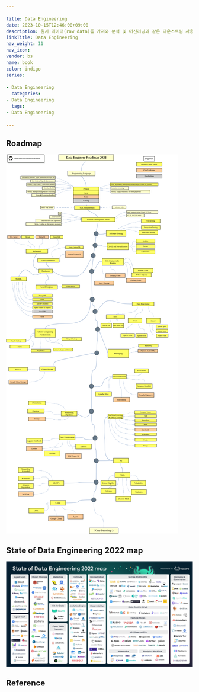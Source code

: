 ```yaml
---

title: Data Engineering
date: 2023-10-15T12:46:00+09:00
description: 원시 데이터(raw data)를 가져와 분석 및 머신러닝과 같은 다운스트림 사용 사례를 지원하고, 고품질의 일관된 정보를 생성하는 시스템과 프로세스의 개발, 구현 및 유지 관리
linkTitle: Data Engineering
nav_weight: 11
nav_icon:
vendor: bs
name: book
color: indigo
series:

- Data Engineering
  categories:
- Data Engineering
  tags:
- Data Engineering

---
```


## Roadmap

![Data Engineering Roadmap](data-engineering-roadmap.png?width=768px#center)

## State of Data Engineering 2022 map

![State of Data Engineering 2022 map](State-of-Data-Engineering-2022-map.jpg#center)

## Reference
